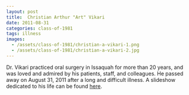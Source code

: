 ```yaml
---
layout: post
title:  Christian Arthur "Art" Vikari
date: 2011-08-31
categories: class-of-1981
tags: illness
images:
  - /assets/class-of-1981/christian-a-vikari-1.png
  - /assets/class-of-1981/christian-a-vikari-2.jpg
---
```

Dr. Vikari practiced oral surgery in Issaquah for more than 20 years, and was loved and admired by his patients, staff, and colleagues. He passed away on August 31, 2011 after a long and difficult illness. A slideshow dedicated to his life can be found [here](http://safeshare.tv/w/waUdlLldWo).
